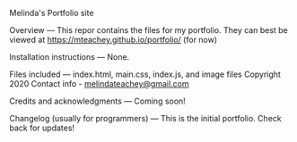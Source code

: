 Melinda's Portfolio site

Overview — This repor contains the files for my portfolio. They can best be viewed at https://mteachey.github.io/portfolio/ (for now)

Installation instructions — None.

Files included — index.html, main.css, index.js, and image files
Copyright 2020
Contact info - melindateachey@gmail.com

Credits and acknowledgments — Coming soon!

Changelog (usually for programmers) — This is the initial portfolio. Check back for updates!

